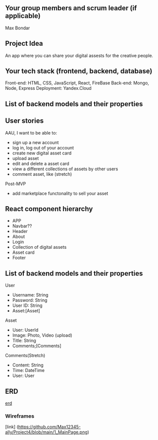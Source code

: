 ## Your group members and scrum leader (if applicable)

Max Bondar

## Project Idea

An app where you can share your digital assests for the creative people.

## Your tech stack (frontend, backend, database)

Front-end: HTML, CSS, JavaScript, React, FireBase
Back-end: Mongo, Node, Express
Deployment: Yandex.Cloud

## List of backend models and their properties

## User stories

AAU, I want to be able to:

- sign up a new account
- log in, log out of your account
- create new digital asset card
- upload asset
- edit and delete a asset card
- view a different collections of assets by other users
- comment asset, like (stretch)

Post-MVP

- add marketplace functonality to sell your asset

## React component hierarchy

- APP
- Navbar??
- Header
- About
- Login
- Collection of digital assets
- Asset card
- Footer

## List of backend models and their properties

User

- Username: String
- Password: String
- User ID: String
- Asset:[Asset]

Asset

- User: UserId
- Image: Photo, Video (upload)
- Title: String
- Comments;[Comments]

Comments(Stretch)

- Content: String
- Time: DateTime
- User: User

## ERD

[erd](https://github.com/Max12345-ally/Project4/blob/main/2022-12-23%2018.23.49.jpg)

### Wireframes

[link] (https://github.com/Max12345-ally/Project4/blob/main/1_MainPage.png)
